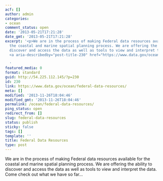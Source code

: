 ```yaml
---
acf: []
author: admin
categories:
- ocean
comment_status: open
date: '2013-05-21T17:21:28'
date_gmt: '2013-05-21T17:21:28'
excerpt: '<p>We are in the process of making Federal data resources available for
  the coastal and marine spatial planning process. We are offering the ability to
  discover and access the data as well as tools to view and interpret the data. &hellip;
  <a aria-describedby="post-title-230" href="https://www.data.gov/ocean/federal-data-resources/">Continued</a></p>

  '
featured_media: 0
format: standard
guid: http://54.225.112.145/?p=230
id: 230
link: https://www.data.gov/ocean/federal-data-resources/
meta: []
modified: '2013-11-26T18:04:46'
modified_gmt: '2013-11-26T18:04:46'
permalink: /ocean/federal-data-resources/
ping_status: open
redirect_from: []
slug: federal-data-resources
status: publish
sticky: false
tags: []
template: ''
title: Federal Data Resources
type: post
---
```

We are in the process of making Federal data resources available for the coastal and marine spatial planning process. We are offering the ability to discover and access the data as well as tools to view and interpret the data. Come check out what we have so far…



